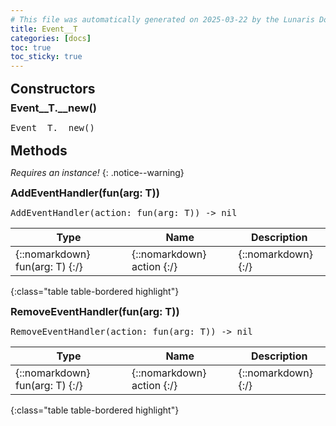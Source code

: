 ```yaml
---
# This file was automatically generated on 2025-03-22 by the Lunaris Documentation Generator
title: Event__T
categories: [docs]
toc: true
toc_sticky: true
---
```

<style>
h2 {
    margin-top: 1rem;
    margin-bottom: 0.5rem;
    padding: 0;
}

h3 {
    margin-top: 0.25rem;
    margin-bottom: 0.25rem;
}

.notice--warning {
    margin-top: 0.25rem !important;
    margin-bottom: 1rem !important;
}
</style>
            


## Constructors
### Event__T.__new()
<div class ="highlighter-rouge">
<div class ="highlight">
<pre class ="highlight">
<span class='nf'>Event__T.__new</span>()
</pre>
</div>
</div>

## Methods
*Requires an instance!*
{: .notice--warning}

### AddEventHandler(fun(arg: T))
<div class ="highlighter-rouge">
<div class ="highlight">
<pre class ="highlight">
<span class='nf'>AddEventHandler</span>(<span class='o'>action</span>: <span class='kt'>fun(arg: T)</span>) -> <span class='kt'>nil</span>
</pre>
</div>
</div>

| Type | Name | Description
| --- | --- | --- |
| {::nomarkdown} <span class='kt'>fun(arg: T)</span> {:/} | {::nomarkdown} <span class='o'>action</span> {:/} | {::nomarkdown} <span class='c'></span> {:/} |
{:class="table table-bordered highlight"}

### RemoveEventHandler(fun(arg: T))
<div class ="highlighter-rouge">
<div class ="highlight">
<pre class ="highlight">
<span class='nf'>RemoveEventHandler</span>(<span class='o'>action</span>: <span class='kt'>fun(arg: T)</span>) -> <span class='kt'>nil</span>
</pre>
</div>
</div>

| Type | Name | Description
| --- | --- | --- |
| {::nomarkdown} <span class='kt'>fun(arg: T)</span> {:/} | {::nomarkdown} <span class='o'>action</span> {:/} | {::nomarkdown} <span class='c'></span> {:/} |
{:class="table table-bordered highlight"}

